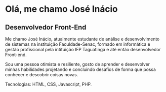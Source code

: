 # Olá, me chamo José Inácio
## Desenvolvedor Front-End

Me chamo José Inácio, atualmente estudante de análise e desenvolvimento de sistemas na instituição Faculdade-Senac, formado em informática e gestão profissional pela intituição IFP Taguatinga e até então desenvolvedor Front-end.

Sou uma pessoa otimista e resiliente, gosto de aprender e desenvolver minhas habilidades projetando e concluindo desafios de forma que possa conhecer e descobrir coisas novas.

Tecnologias: HTML, CSS, Javascript, PHP.